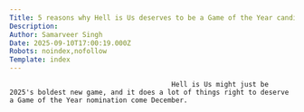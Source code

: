 ```yaml
---
Title: 5 reasons why Hell is Us deserves to be a Game of the Year candidate
Description: 
Author: Samarveer Singh
Date: 2025-09-10T17:00:19.000Z
Robots: noindex,nofollow
Template: index
---
```


                                            Hell is Us might just be 2025's boldest new game, and it does a lot of things right to deserve a Game of the Year nomination come December.
                                        